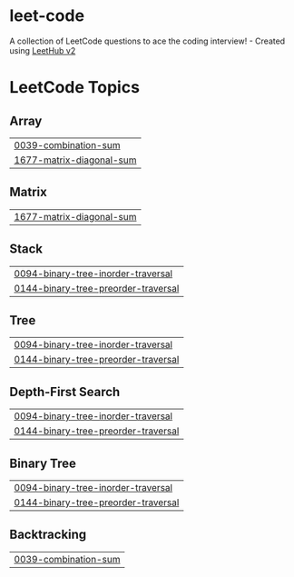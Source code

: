 # leet-code
A collection of LeetCode questions to ace the coding interview! - Created using [LeetHub v2](https://github.com/arunbhardwaj/LeetHub-2.0)

<!---LeetCode Topics Start-->
# LeetCode Topics
## Array
|  |
| ------- |
| [0039-combination-sum](https://github.com/Aditya-Raj-25/leet-code/tree/master/0039-combination-sum) |
| [1677-matrix-diagonal-sum](https://github.com/Aditya-Raj-25/leet-code/tree/master/1677-matrix-diagonal-sum) |
## Matrix
|  |
| ------- |
| [1677-matrix-diagonal-sum](https://github.com/Aditya-Raj-25/leet-code/tree/master/1677-matrix-diagonal-sum) |
## Stack
|  |
| ------- |
| [0094-binary-tree-inorder-traversal](https://github.com/Aditya-Raj-25/leet-code/tree/master/0094-binary-tree-inorder-traversal) |
| [0144-binary-tree-preorder-traversal](https://github.com/Aditya-Raj-25/leet-code/tree/master/0144-binary-tree-preorder-traversal) |
## Tree
|  |
| ------- |
| [0094-binary-tree-inorder-traversal](https://github.com/Aditya-Raj-25/leet-code/tree/master/0094-binary-tree-inorder-traversal) |
| [0144-binary-tree-preorder-traversal](https://github.com/Aditya-Raj-25/leet-code/tree/master/0144-binary-tree-preorder-traversal) |
## Depth-First Search
|  |
| ------- |
| [0094-binary-tree-inorder-traversal](https://github.com/Aditya-Raj-25/leet-code/tree/master/0094-binary-tree-inorder-traversal) |
| [0144-binary-tree-preorder-traversal](https://github.com/Aditya-Raj-25/leet-code/tree/master/0144-binary-tree-preorder-traversal) |
## Binary Tree
|  |
| ------- |
| [0094-binary-tree-inorder-traversal](https://github.com/Aditya-Raj-25/leet-code/tree/master/0094-binary-tree-inorder-traversal) |
| [0144-binary-tree-preorder-traversal](https://github.com/Aditya-Raj-25/leet-code/tree/master/0144-binary-tree-preorder-traversal) |
## Backtracking
|  |
| ------- |
| [0039-combination-sum](https://github.com/Aditya-Raj-25/leet-code/tree/master/0039-combination-sum) |
<!---LeetCode Topics End-->